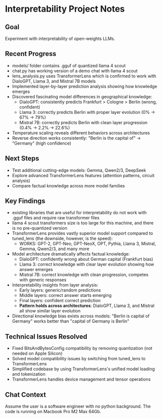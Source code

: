 # Interpretability Project Notes

## Goal
Experiment with interpretability of open-weights LLMs.

## Recent Progress
- models/ folder contains .gguf of quantized llama 4 scout
- chat.py has working version of a demo chat with llama 4 scout
- lens_analysis.py uses TransformerLens which is confirmed to work with DialoGPT, Llama 3, and Mistral 7B models
- Implemented layer-by-layer prediction analysis showing how knowledge emerges
- Discovered fascinating model differences in geographical knowledge:
  - DialoGPT: consistently predicts Frankfurt > Cologne > Berlin (wrong, confident)
  - Llama 3: correctly predicts Berlin with proper layer evolution (0% → 67% → 79%)
  - Mistral 7B: correctly predicts Berlin with clean layer progression (0.4% → 2.2% → 22.6%)
- Temperature scaling reveals different behaviors across architectures
- Reverse direction works consistently: "Berlin is the capital of" → "Germany" (high confidence)

## Next Steps
- Test additional cutting-edge models: Gemma, Qwen2/3, DeepSeek
- Explore advanced TransformerLens features (attention patterns, circuit analysis)
- Compare factual knowledge across more model families

## Key Findings
- existing libraries that are useful for interpretability do not work with .gguf files and require raw transformer files
- llama 4 scout transformers size is too large for this machine, and there is no pre-quantized version
- TransformerLens provides vastly superior model support compared to tuned_lens (the downside, however, is the speed):
  - WORKS: GPT-2, GPT-Neo, GPT-NeoX, OPT, Pythia, Llama 3, Mistral, Gemma, Qwen2/3, and many more
- Model architecture dramatically affects factual knowledge:
  - DialoGPT: confidently wrong about German capital (Frankfurt bias)
  - Llama 3: correct knowledge with clear layer evolution showing how answer emerges
  - Mistral 7B: correct knowledge with clean progression, competes with generic responses
- Interpretability insights from layer analysis:
  - Early layers: generic/random predictions
  - Middle layers: correct answer starts emerging  
  - Final layers: confident correct prediction
  - **Pattern holds across architectures**: DialoGPT, Llama 3, and Mistral all show similar layer evolution
- Directional knowledge bias exists across models: "Berlin is capital of Germany" works better than "capital of Germany is Berlin"

## Technical Issues Resolved
- Fixed BitsAndBytesConfig compatibility by removing quantization (not needed on Apple Silicon)
- Solved model compatibility issues by switching from tuned_lens to TransformerLens
- Simplified codebase by using TransformerLens's unified model loading and tokenization
- TransformerLens handles device management and tensor operations

## Chat Context
Assume the user is a software engineer with no python background.
The code is running on Macbook Pro M2 Max 64Gb.
